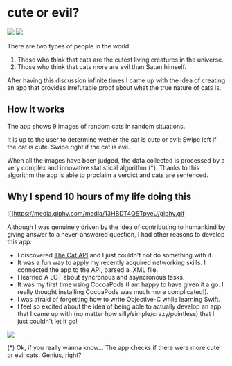 # cute or evil? 

![](https://media.giphy.com/media/YxA2PPkXbwRTa/giphy.gif) ![](https://media.giphy.com/media/uTCAwWNtz7U2c/giphy.gif)


There are two types of people in the world: 

1. Those who think that cats are the cutest living creatures in the universe. 
2. Those who think that cats more are evil than Satan himself.

After having this discussion infinite times I came up with the idea of creating an app that provides irrefutable proof about what the true nature of cats is. 

## How it works

The app shows 9 images of random cats in random situations. 

It is up to the user to determine wether the cat is cute or evil: Swipe left if the cat is cute. Swipe right if the cat is evil. 

When all the images have been judged, the data collected is processed by a very complex and innovative statistical algorithm (*). Thanks to this algorithm the app is able to proclaim a verdict and cats are sentenced.

## Why I spend 10 hours of my life doing this 

![]https://media.giphy.com/media/13HBDT4QSTpveU/giphy.gif

Although I was genuinely driven by the idea of contributing to humankind by giving answer to a never-answered question, I had other reasons to develop this app: 

* I discovered [The Cat API](http://thecatapi.com) and I just couldn't not do something with it. 
* It was a fun way to apply my recently acquired networking skills. I connected the app to the API, parsed a .XML file.
* I learned A LOT about syncronous and asyncronous tasks. 
* It was my first time using CocoaPods (I am happy to have given it a go. I really thought installing CocoaPods was much more complicated!).
* I was afraid of forgetting how to write Objective-C while learning Swift.
* I feel so excited about the idea of being able to actually develop an app that I came up with (no matter how silly/simple/crazy/pointless) that I just couldn't let it go! 

![](http://66.media.tumblr.com/tumblr_m5s0xsDxih1r1s7izo1_500.gif)

(*) Ok, if you really wanna know... The app checks if there were more cute or evil cats. Genius, right? 
